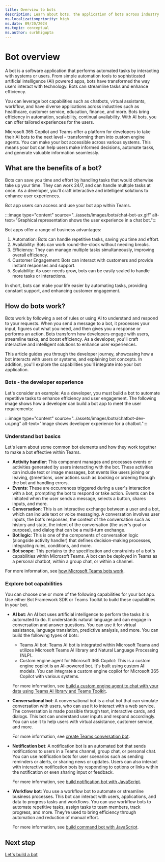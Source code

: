 ```yaml
---
title: Overview to bots
description: Learn about bots, the application of bots across industry, build familiarity with bots in Teams environment and bot development SDKs and libraries. It offers a map through the module to help you navigate through various tasks for building a bot.
ms.localizationpriority: high
ms.date: 09/20/2024
ms.topic: conceptual
ms.author: surbhigupta
---
```


# Bot overview

A bot is a software application that performs automated tasks by interacting with systems or users. From simple automation tools to sophisticated artificial intelligence (AI) powered apps, bots have transformed the way users interact with technology. Bots can streamline tasks and enhance efficiency.

You can leverage bot capabilities such as chatbots, virtual assistants, workflow, and have diverse applications across industries such as healthcare, customer service, education, finance, and more. Bots bring efficiency in automation, scalability, continual availability. With AI bots, you can offer tailored experiences for the users.

Microsoft 365 Copilot and Teams offer a platform for developers to take their AI bots to the next level - transforming them into custom engine agents. You can make your bot accessible across various systems. This means your bot can help users make informed decisions, automate tasks, and generate valuable information seamlessly.

## What are the benefits of a bot?

Bots can save you time and effort by handling tasks that would otherwise take up your time. They can work 24/7, and can handle multiple tasks at once. As a developer, you'll craft interactive and intelligent solutions to enhance user experiences.

Bot app users can access and use your bot app within Teams.

:::image type="content" source="../assets/images/bots/chat-bot-ux.gif" alt-text="Graphical representation shows the user experience in a chat bot.":::

Bot apps offer a range of business advantages:

1. Automation: Bots can handle repetitive tasks, saving you time and effort.
1. Availability: Bots can work round-the-clock without needing breaks.
1. Efficiency: They can manage multiple tasks simultaneously, improving overall efficiency.
1. Customer Engagement: Bots can interact with customers and provide instant responses and support.
1. Scalability: As user needs grow, bots can be easily scaled to handle more tasks or interactions.

In short, bots can make your life easier by automating tasks, providing constant support, and enhancing customer engagement.

## How do bots work?

Bots work by following a set of rules or using AI to understand and respond to your requests. When you send a message to a bot, it processes your input, figures out what you need, and then gives you a response or performs an action. Bots transform how developers engage with users, streamline tasks, and boost efficiency. As a developer, you'll craft interactive and intelligent solutions to enhance user experiences.

This article guides you through the developer journey, showcasing how a bot interacts with users or systems, and explaining bot concepts. In addition, you'll explore the capabilities you'll integrate into your bot application.

### Bots - the developer experience

Let's consider an example: As a developer, you must build a bot to automate repetitive tasks to enhance efficiency and user engagement. The following image shows how a developer can build a bot app to meet the user requirements:

:::image type="content" source="../assets/images/bots/chatbot-dev-ux.png" alt-text="Image shows developer experience for a chatbot.":::

### Understand bot basics

Let's learn about some common bot elements and how they work together to make a bot effective within Teams.

* **Activity handler**: This component manages and processes events or activities generated by users interacting with the bot. These activities can include text or image messages, bot events like users joining or leaving, @mentions, user actions such as booking or ordering through the bot and handling errors.
* **Events**: These are occurrences triggered during a user's interaction with a bot, prompting the bot to respond or take action. Events can be initiated when the user sends a message, selects a button, shares inputs, and more.
* **Conversation**: This is an interactive exchange between a user and a bot, which can include text or voice messaging. A conversation involves user inputs, the bot's responses, the context of the conversation such as history and state, the intent of the conversation (the user's goal or purpose), and dialog that can be a multi-turn exchange.
* **Bot logic**: This is one of the components of conversation logic (alongside activity handler) that defines decision-making processes, integrating rules, conditions, and more.
* **Bot scope**: This pertains to the specification and constraints of a bot's capabilities within Microsoft Teams. A bot can be deployed in Teams as a personal chatbot, within a group chat, or within a channel.

For more information, see [how Microsoft Teams bots work](/azure/bot-service/bot-builder-basics-teams?view=azure-bot-service-4.0&tabs=csharp&preserve-view=true).

### Explore bot capabilities

You can choose one or more of the following capabilities for your bot app. Use either Bot Framework SDK or Teams Toolkit to build these capabilities in your bot.

* **AI bot**:
  An AI bot uses artificial intelligence to perform the tasks it is automated to do. It understands natural language and can engage in conversation and answer questions. You can use it for virtual assistance, language translation, predictive analysis, and more. You can build the following types of bots:

  * Teams AI bot: Teams AI bot is integrated within Microsoft Teams and utilizes Microsoft Teams AI library and Natural Language Processing (NLP).
  * Custom engine agent for Microsoft 365 Copilot: This is a custom engine copilot is an AI-powered bot. It's built using custom AI models. You can integrate a custom engine copilot for Microsoft 365 Copilot with various systems.

  For more information, see [build a custom engine agent to chat with your data using Teams AI library and Teams Toolkit](../Teams-AI-library-tutorial.yml).

* **Conversational bot**:
  A conversational bot is a chat bot that can simulate conversation with users, who can use it to interact with a web service. The conversation is made possible through text, interactive cards, and dialogs. This bot can understand user inputs and respond accordingly. You can use it to help users with virtual assistance, customer service, and more.

  For more information, see [create Teams conversation bot](../sbs-teams-conversation-bot.yml).

* **Notification bot**:
  A notification bot is an automated bot that sends notifications to users in a Teams channel, group chat, or personal chat. You can use notification bots for user scenarios such as sending reminders or alerts, or sharing news or updates. Users can also interact with interactive notification bots by responding to options or links within the notification or even sharing input or feedback.

  For more information, see [build notification bot with JavaScript](../sbs-gs-notificationbot.yml).

* **Workflow bot**:
  You use a workflow bot to automate or streamline business processes. This bot can interact with users, applications, and data to progress tasks and workflows. You can use workflow bots to automate repetitive tasks, assign tasks to team members, track progress, and more. They're used to bring efficiency through automation and reduction of manual effort.

  For more information, see [build command bot with JavaScript](../sbs-gs-commandbot.yml).

<!--
## How can I learn more?

You may be just delving into bot apps or bringing your existing bots up to supporting AI, this article provides an overview of bots and covers building, configuring, and customizing bots.

Let's begin to learn, automate, and innovate with bots.

| If you want to... | Here's your path |
| --- | --- |
| Begin building a bot |   [Basic bot concepts, scopes] <br> [Build a basic bot: TTK and Bot SDK] <br> Bring your existing bot to Teams <br> [Build basic AI bot - QS SBS guide] |
| Build an AI bot | [What is Teams AI library](how-to/teams-conversational-ai/teams-conversation-ai-overview.md) > [Teams AI library quick start guide](how-to/teams-conversational-ai/conversation-ai-quick-start.md) > <br> [Build basic AI bot (custom engine agent)] <br> [Get started] <br> [Bot logic for an AI bot] <br> [Copilot handoff] |
| Build a non-AI bot | [Introduction to activity handler, events] <br> [Bot logic] <br> [Manifest configuration] <br> [SBS guides for TTK apps or TTK sample apps + Code samples for Bot SDK for interactive messages, send and receive files, fetching team or chat members, rate limiting, etc.] |
| Explore advanced bot capabilities | [SSO] <br> [Access data with MS Graph] <br> [Bot on Mobile] <br> [Build call and media bots] |
-->

## Next step

[Let's build a bot](build-a-bot.md)
